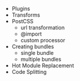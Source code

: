 - Plugins
- Transforms
- PostCSS
  - url transformation
  - @import
  - custom processor
- Creating bundles
  - single bundle
  - multiple bundles
- Hot Module Replacement
- Code Splitting
